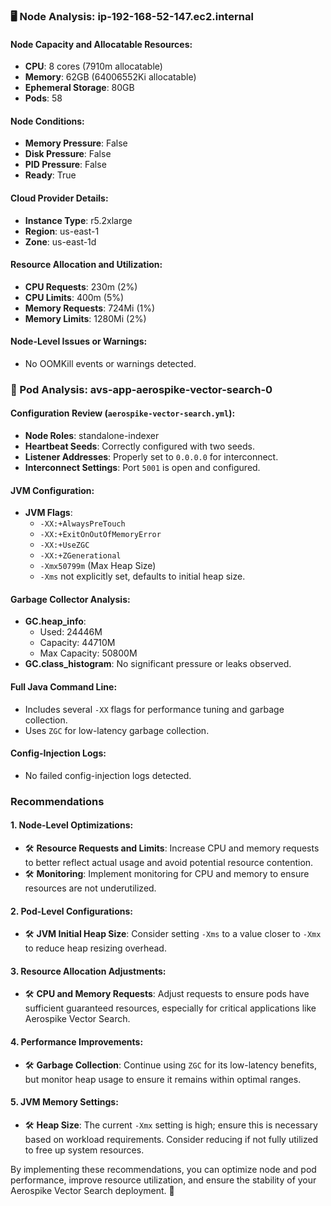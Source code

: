 ### 🖥️ Node Analysis: ip-192-168-52-147.ec2.internal

#### Node Capacity and Allocatable Resources:
- **CPU**: 8 cores (7910m allocatable)
- **Memory**: 62GB (64006552Ki allocatable)
- **Ephemeral Storage**: 80GB
- **Pods**: 58

#### Node Conditions:
- **Memory Pressure**: False
- **Disk Pressure**: False
- **PID Pressure**: False
- **Ready**: True

#### Cloud Provider Details:
- **Instance Type**: r5.2xlarge
- **Region**: us-east-1
- **Zone**: us-east-1d

#### Resource Allocation and Utilization:
- **CPU Requests**: 230m (2%)
- **CPU Limits**: 400m (5%)
- **Memory Requests**: 724Mi (1%)
- **Memory Limits**: 1280Mi (2%)

#### Node-Level Issues or Warnings:
- No OOMKill events or warnings detected.

### 🧵 Pod Analysis: avs-app-aerospike-vector-search-0

#### Configuration Review (`aerospike-vector-search.yml`):
- **Node Roles**: standalone-indexer
- **Heartbeat Seeds**: Correctly configured with two seeds.
- **Listener Addresses**: Properly set to `0.0.0.0` for interconnect.
- **Interconnect Settings**: Port `5001` is open and configured.

#### JVM Configuration:
- **JVM Flags**: 
  - `-XX:+AlwaysPreTouch`
  - `-XX:+ExitOnOutOfMemoryError`
  - `-XX:+UseZGC`
  - `-XX:+ZGenerational`
  - `-Xmx50799m` (Max Heap Size)
  - `-Xms` not explicitly set, defaults to initial heap size.

#### Garbage Collector Analysis:
- **GC.heap_info**: 
  - Used: 24446M
  - Capacity: 44710M
  - Max Capacity: 50800M
- **GC.class_histogram**: No significant pressure or leaks observed.

#### Full Java Command Line:
- Includes several `-XX` flags for performance tuning and garbage collection.
- Uses `ZGC` for low-latency garbage collection.

#### Config-Injection Logs:
- No failed config-injection logs detected.

### Recommendations

#### 1. Node-Level Optimizations:
- 🛠️ **Resource Requests and Limits**: Increase CPU and memory requests to better reflect actual usage and avoid potential resource contention.
- 🛠️ **Monitoring**: Implement monitoring for CPU and memory to ensure resources are not underutilized.

#### 2. Pod-Level Configurations:
- 🛠️ **JVM Initial Heap Size**: Consider setting `-Xms` to a value closer to `-Xmx` to reduce heap resizing overhead.

#### 3. Resource Allocation Adjustments:
- 🛠️ **CPU and Memory Requests**: Adjust requests to ensure pods have sufficient guaranteed resources, especially for critical applications like Aerospike Vector Search.

#### 4. Performance Improvements:
- 🛠️ **Garbage Collection**: Continue using `ZGC` for its low-latency benefits, but monitor heap usage to ensure it remains within optimal ranges.

#### 5. JVM Memory Settings:
- 🛠️ **Heap Size**: The current `-Xmx` setting is high; ensure this is necessary based on workload requirements. Consider reducing if not fully utilized to free up system resources.

By implementing these recommendations, you can optimize node and pod performance, improve resource utilization, and ensure the stability of your Aerospike Vector Search deployment. 🚀
